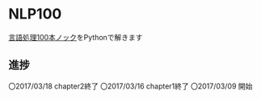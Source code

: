 NLP100
======
[言語処理100本ノック](http://www.cl.ecei.tohoku.ac.jp/nlp100/)をPythonで解きます

進捗
----
〇2017/03/18 chapter2終了
〇2017/03/16 chapter1終了
〇2017/03/09 開始
